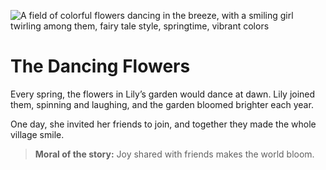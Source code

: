 ![A field of colorful flowers dancing in the breeze, with a smiling girl twirling among them, fairy tale style, springtime, vibrant colors](/static/images/Stories/the-dancing-flowers.png)

# The Dancing Flowers

Every spring, the flowers in Lily’s garden would dance at dawn. Lily joined them, spinning and laughing, and the garden bloomed brighter each year.

One day, she invited her friends to join, and together they made the whole village smile.

> **Moral of the story:** Joy shared with friends makes the world bloom.
